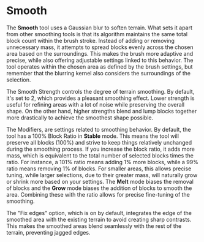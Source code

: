 # Smooth

The **Smooth** tool uses a Gaussian blur to soften terrain. What sets it apart from other smoothing tools is that its algorithm maintains the same total block count within the brush stroke. Instead of adding or removing unnecessary mass, it attempts to spread blocks evenly across the chosen area based on the surroundings. This makes the brush more adaptive and precise, while also offering adjustable settings linked to this behavior. The tool operates within the chosen area as defined by the brush settings, but remember that the blurring kernel also considers the surroundings of the selection.

The Smooth Strength controls the degree of terrain smoothing. By default, it's set to 2, which provides a pleasant smoothing effect. Lower strength is useful for refining areas with a lot of noise while preserving the overall shape. On the other hand, higher strengths blend and lump blocks together more drastically to achieve the smoothest shape possible.

The Modifiers, are settings related to smoothing behavior. By default, the tool has a 100% Block Ratio in **Stable** mode. This means the tool will preserve all blocks (100%) and strive to keep things relatively unchanged during the smoothing process. If you increase the block ratio, it adds more mass, which is equivalent to the total number of selected blocks times the ratio. For instance, a 101% ratio means adding 1% more blocks, while a 99% ratio means removing 1% of blocks. For smaller areas, this allows precise tuning, while larger selections, due to their greater mass, will naturally grow or shrink more based on your settings. The **Melt** mode biases the removal of blocks and the ********Grow******** mode biases the addition of blocks to smooth the area. Combining these with the ratio allows for precise fine-tuning of the smoothing.

The "Fix edges" option, which is on by default, integrates the edge of the smoothed area with the existing terrain to avoid creating sharp contrasts. This makes the smoothed areas blend seamlessly with the rest of the terrain, preventing jagged edges.
